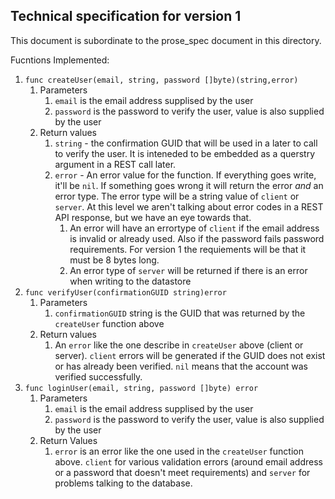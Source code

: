## Technical specification for version 1

This document is subordinate to the prose_spec document in this directory.

Fucntions Implemented:

1. `func createUser(email, string, password []byte)(string,error)`
    1. Parameters
        1. `email` is the email address supplised by the user
        1. `password` is the password to verify the user, value is also supplied by the user
    1. Return values
        1. `string` - the confirmation GUID that will be used in a later to call to verify the user.  It is inteneded to be embedded as a querstry argument in a REST call later.
        1. `error` - An error value for the function.  If everything goes write, it'll be `nil`.  If something goes wrong it will return the error _and_ an error type.  The error type will be a string value of `client` or `server`.  At this level we aren't talking about error codes in a REST API response, but we have an eye towards that.  
            1. An error will have an errortype of `client` if the email address is invalid or already used.  Also if the password fails password requirements.  For version 1 the requiements will be that it must be 8 bytes long.
            2. An error type of `server` will be returned if there is an error when writing to the datastore
1. `func verifyUser(confirmationGUID string)error`
    1. Parameters
        1. `confirmationGUID` string is the GUID that was returned by the `createUser` function above
    1. Return values
        1. An `error` like the one describe in `createUser` above (client or server).  `client` errors will be generated if the GUID does not exist or has already been verified.  `nil` means that the account was verified successfully.
1. `func loginUser(email, string, password []byte) error`
    1. Parameters
        1. `email` is the email address supplised by the user
        1. `password` is the password to verify the user, value is also supplied by the user
    2. Return Values
        1. `error` is an error like the one used in the `createUser` function above.  `client` for various validation errors (around email address or a password that doesn't meet requirements) and `server` for problems talking to the database.
